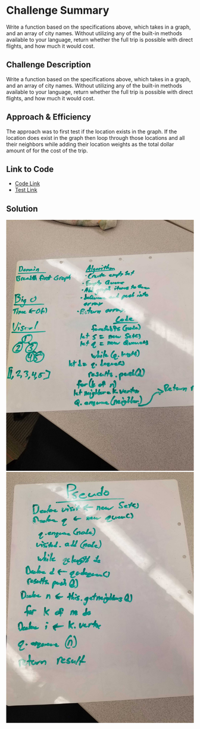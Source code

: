 # Challenge Summary
Write a function based on the specifications above, which takes in a graph, and an array of city names. Without utilizing any of the built-in methods available to your language, return whether the full trip is possible with direct flights, and how much it would cost.

## Challenge Description
Write a function based on the specifications above, which takes in a graph, and an array of city names. Without utilizing any of the built-in methods available to your language, return whether the full trip is possible with direct flights, and how much it would cost.

## Approach & Efficiency
The approach was to first test if the location exists in the graph. If the location does exist in the graph then loop through those locations and all their neighbors while adding their location weights as the total dollar amount of for the cost of the trip.

 ## Link to Code
 * [Code Link](./graph-edge.js)
 * [Test Link](./__tests__/graph-edge.test.js)

## Solution
![whiteBoard](./assets/whiteboardOne.jpg)
![whiteBoard](./assets/whiteboardTwo.jpg)
